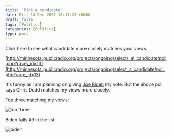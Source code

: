 ```yaml
---
title: 'Pick a candidate'
date: Fri, 14 Dec 2007 18:11:23 +0000
draft: false
tags: [Politics]
categories: [Politics]
type: post
---
```


Click here to see what candidate more closely matches your views.

[http://minnesota.publicradio.org/projects/ongoing/select\_a\_candidate/poll.php?race\_id=13](http://minnesota.publicradio.org/projects/ongoing/select_a_candidate/poll.php?race_id=13)

It's funny as I am planning on giving [Joe Biden](http://www.joebiden.com/home) my vote. But the above poll says Chris Dodd matches my views more closely.

Top three matching my views:

![top three](http://zeusville.files.wordpress.com/2007/12/topthree.png)

Biden falls #9 in the list:

![biden](http://zeusville.files.wordpress.com/2007/12/biden.png)